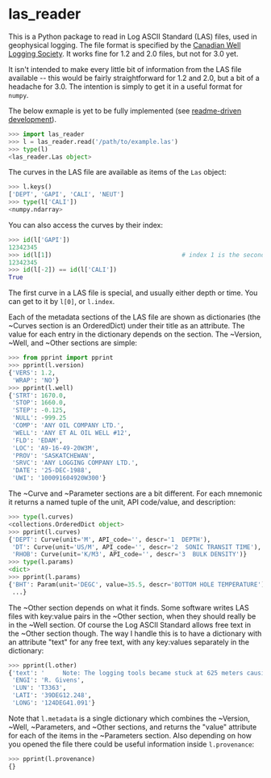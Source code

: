 las_reader
==========

This is a Python package to read in Log ASCII Standard (LAS) files, used in geophysical 
logging. The file format is specified by the 
[Canadian Well Logging Society](http://cwls.org/las_info.php). It works fine for 1.2 and
2.0 files, but not for 3.0 yet.

It isn't intended to make every little bit of information from the LAS file available --
this would be fairly straightforward for 1.2 and 2.0, but a bit of a headache for 3.0. The
intention is simply to get it in a useful format for ``numpy``.

The below exmaple is yet to be fully implemented (see [readme-driven development](http://tom.preston-werner.com/2010/08/23/readme-driven-development.html)). 

```python
>>> import las_reader
>>> l = las_reader.read('/path/to/example.las')
>>> type(l)
<las_reader.Las object>
```

The curves in the LAS file are available as items of the ``Las`` object:

```python
>>> l.keys()
['DEPT', 'GAPI', 'CALI', 'NEUT']
>>> type(l['CALI'])
<numpy.ndarray>
```

You can also access the curves by their index:

```python
>>> id(l['GAPI'])
12342345
>>> id(l[1])                                    # index 1 is the second curve
12342345
>>> id(l[-2]) == id(l['CALI'])
True
```

The first curve in a LAS file is special, and usually either depth or time. You can
get to it by ``l[0]``, or ``l.index``.

Each of the metadata sections of the LAS file are shown as dictionaries 
(the ~Curves section is an OrderedDict) under their title as an attribute.
The value for each entry in the dictionary depends on the section. The
~Version, ~Well, and ~Other sections are simple:

```python
>>> from pprint import pprint
>>> pprint(l.version)
{'VERS': 1.2,
 'WRAP': 'NO'}
>>> pprint(l.well)
{'STRT': 1670.0,
 'STOP': 1660.0,
 'STEP': -0.125,
 'NULL': -999.25
 'COMP': 'ANY OIL COMPANY LTD.',
 'WELL': 'ANY ET AL OIL WELL #12',
 'FLD': 'EDAM',
 'LOC': 'A9-16-49-20W3M',
 'PROV': 'SASKATCHEWAN',
 'SRVC': 'ANY LOGGING COMPANY LTD.',
 'DATE': '25-DEC-1988',
 'UWI': '100091604920W300'}
```

The ~Curve and ~Parameter sections are a bit different. For each mnemonic it returns a
named tuple of the unit, API code/value, and description:

```python
>>> type(l.curves)
<collections.OrderedDict object>
>>> pprint(l.curves)
{'DEPT': Curve(unit='M', API_code='', descr='1  DEPTH'),
 'DT': Curve(unit='US/M', API_code='', descr='2  SONIC TRANSIT TIME'),
 'RHOB': Curve(unit='K/M3', API_code='', descr='3  BULK DENSITY')}
>>> type(l.params)
<dict>
>>> pprint(l.params)
{'BHT': Param(unit='DEGC', value=35.5, descr='BOTTOM HOLE TEMPERATURE'),
 ...}
```

The ~Other section depends on what it finds. Some software writes LAS files with key:value
pairs in the ~Other section, when they should really be in the ~Well section. Of course
the Log ASCII Standard allows free text in the ~Other section though. The way I
handle this is to have a dictionary with an attribute "text" for any free text, with any
key:values separately in the dictionary:

```python
>>> pprint(l.other)
{'text': '     Note: The logging tools became stuck at 625 meters causing the data\n       between 625 meters and 615 meters to be invalid.',
 'ENGI': 'R. Givens',
 'LUN': 'T3363',
 'LATI': '39DEG12.248',
 'LONG': '124DEG41.091'}
 ```

Note that ``l.metadata`` is a single dictionary which combines the ~Version, ~Well, ~Parameters, 
and ~Other sections, and returns the "value" attribute for each of the items in the ~Parameters section. 
Also depending on how you opened the file there could be useful information
inside ``l.provenance``:

```python
>>> pprint(l.provenance)
{}
```

